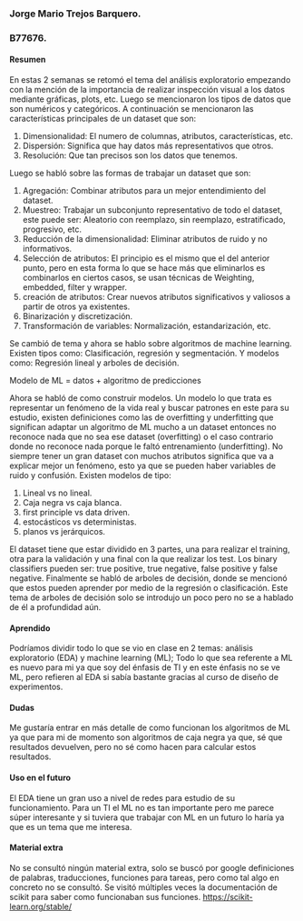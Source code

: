 ### **Jorge Mario Trejos Barquero.**
### **B77676.**

#### **Resumen**
En estas 2 semanas se retomó el tema del análisis exploratorio empezando con la mención de la importancia de realizar inspección visual a los datos mediante gráficas, plots, etc. Luego se mencionaron los tipos de datos que son numéricos y categóricos. A continuación se mencionaron las características principales de un dataset que son:

1. Dimensionalidad: El numero de columnas, atributos, características, etc.
2. Dispersión: Significa que hay datos más representativos que otros.
3. Resolución: Que tan precisos son los datos que tenemos.

Luego se habló sobre las formas de trabajar un dataset que son:

1. Agregación: Combinar atributos para un mejor entendimiento del dataset.
2. Muestreo: Trabajar un subconjunto representativo de todo el dataset, este puede ser: Aleatorio con reemplazo, sin reemplazo, estratificado, progresivo, etc.
3. Reducción de la dimensionalidad: Eliminar atributos de ruido y no informativos.
4. Selección de atributos: El principio es el mismo que el del anterior punto, pero en esta forma lo que se hace más que eliminarlos es combinarlos en ciertos casos, se usan técnicas de Weighting, embedded, filter y wrapper.
5. creación de atributos: Crear nuevos atributos significativos y valiosos a partir de otros ya existentes.
6. Binarización y discretización.
7. Transformación de variables: Normalización, estandarización, etc.

Se cambió de tema y ahora se hablo sobre algoritmos de machine learning. Existen tipos como: Clasificación, regresión y segmentación. Y modelos como: Regresión lineal y arboles de decisión.

Modelo de ML = datos + algoritmo de predicciones

Ahora se habló de como construir modelos. Un modelo lo que trata es representar un fenómeno de la vida real y buscar patrones en este para su estudio, existen definiciones como las de overfitting y underfitting que significan adaptar un algoritmo de ML mucho a un dataset entonces no reconoce nada que no sea ese dataset (overfitting) o el caso contrario donde no reconoce nada porque le faltó entrenamiento (underfitting).
No siempre tener un gran dataset con muchos atributos significa que va a explicar mejor un fenómeno, esto ya que se pueden haber variables de ruido y confusión. Existen modelos de tipo:

1. Lineal vs no lineal.
2. Caja negra vs caja blanca.
3. first principle vs data driven.
4. estocásticos vs deterministas.
5. planos vs jerárquicos.

El dataset tiene que estar dividido en 3 partes, una para realizar el training, otra para la validación y una final con la que realizar los test.
Los binary classifiers pueden ser: true positive, true negative, false positive y false negative.
Finalmente se habló de arboles de decisión, donde se mencionó que estos pueden aprender por medio de la regresión o clasificación. Este tema de arboles de decisión solo se introdujo un poco pero no se a hablado de él a profundidad aún.

#### **Aprendido**
Podríamos dividir todo lo que se vio en clase en 2 temas: análisis exploratorio (EDA) y machine learning (ML); Todo lo que sea referente a ML es nuevo para mi ya que soy del énfasis de TI y en este énfasis no se ve ML, pero refieren al EDA si sabía bastante gracias al curso de diseño de experimentos.

#### **Dudas**
Me gustaría entrar en más detalle de como funcionan los algoritmos de ML ya que para mi de momento son algoritmos de caja negra ya que, sé que resultados devuelven, pero no sé como hacen para calcular estos resultados.

#### **Uso en el futuro**
El EDA tiene un gran uso a nivel de redes para estudio de su funcionamiento. Para un TI el ML no es tan importante pero me parece súper interesante y si tuviera que trabajar con ML en un futuro lo haría ya que es un tema que me interesa.

#### **Material extra**
No se consultó ningún material extra, solo se buscó por google definiciones de palabras, traducciones, funciones para tareas, pero como tal algo en concreto no se consultó. Se visitó múltiples veces la documentación de scikit para saber como funcionaban sus funciones.
https://scikit-learn.org/stable/
